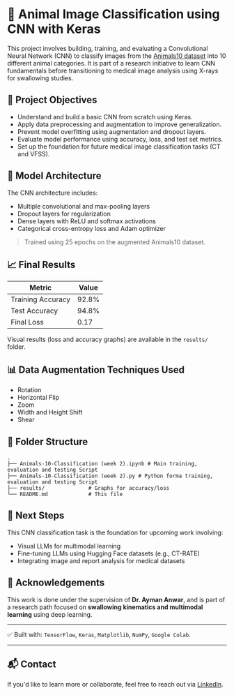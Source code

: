 # 🐾 Animal Image Classification using CNN with Keras

This project involves building, training, and evaluating a Convolutional Neural Network (CNN) to classify images from the [Animals10 dataset](https://www.kaggle.com/datasets/alessiocorrado99/animals10) into 10 different animal categories. It is part of a research initiative to learn CNN fundamentals before transitioning to medical image analysis using X-rays for swallowing studies.

## 📌 Project Objectives

- Understand and build a basic CNN from scratch using Keras.
- Apply data preprocessing and augmentation to improve generalization.
- Prevent model overfitting using augmentation and dropout layers.
- Evaluate model performance using accuracy, loss, and test set metrics.
- Set up the foundation for future medical image classification tasks (CT and VFSS).

## 🧠 Model Architecture

The CNN architecture includes:
- Multiple convolutional and max-pooling layers
- Dropout layers for regularization
- Dense layers with ReLU and softmax activations
- Categorical cross-entropy loss and Adam optimizer

> Trained using 25 epochs on the augmented Animals10 dataset.

## 📈 Final Results

| Metric        | Value        |
|---------------|--------------|
| Training Accuracy | 92.8% |
| Test Accuracy     | 94.8% |
| Final Loss        | 0.17 |

Visual results (loss and accuracy graphs) are available in the `results/` folder.

## 📊 Data Augmentation Techniques Used

- Rotation
- Horizontal Flip
- Zoom
- Width and Height Shift
- Shear

## 📁 Folder Structure

```
.
├── Animals-10-Classification (week 2).ipynb # Main training, evaluation and testing Script
├── Animals-10-Classification (week 2).py # Python forma training, evaluation and testing Script
├── results/              # Graphs for accuracy/loss
└── README.md             # This file
```

## 🚀 Next Steps

This CNN classification task is the foundation for upcoming work involving:
- Visual LLMs for multimodal learning
- Fine-tuning LLMs using Hugging Face datasets (e.g., CT-RATE)
- Integrating image and report analysis for medical datasets

## 🤝 Acknowledgements

This work is done under the supervision of **Dr. Ayman Anwar**, and is part of a research path focused on **swallowing kinematics and multimodal learning** using deep learning.

---

✅ Built with: `TensorFlow`, `Keras`, `Matplotlib`, `NumPy`, `Google Colab`.

---

## 📬 Contact

If you'd like to learn more or collaborate, feel free to reach out via [LinkedIn](https://linkedin.com/in/selinazarzour/).
